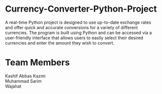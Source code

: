 # Currency-Converter-Python-Project
A real-time Python project is designed to use up-to-date exchange rates and offer quick and accurate conversions for a variety of different currencies. The program is built using Python and can be accessed via a user-friendly interface that allows users to easily select their desired currencies and enter the amount they wish to convert. 
# Team Members
Kashif Abbas Kazmi\
Muhammad Sarim\
Wajahat

